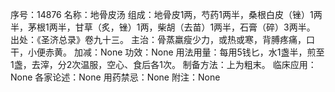 序号：14876
名称：地骨皮汤
组成：地骨皮1两，芍药1两半，桑根白皮（锉）1两半，茅根1两半，甘草（炙，锉）1两，柴胡（去苗）1两半，石膏（碎）3两半。
出处：《圣济总录》卷九十三。
主治：骨蒸羸瘦少力，或热或寒，背膊疼痛，口干，小便赤黄。
加减：None
功效：None
用法用量：每用5钱匕，水1盏半，煎至1盏，去滓，分2次温服，空心、食后各1次。
制备方法：上为粗末。
临床应用：None
各家论述：None
用药禁忌：None
附注：None
